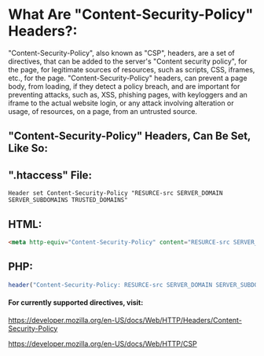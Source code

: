 # What Are "Content-Security-Policy" Headers?:
"Content-Security-Policy", also known as "CSP", headers, are a set of directives, that can be added to the server's "Content security policy", for the page, for legitimate sources of resources, such as scripts, CSS, iframes, etc., for the page.
"Content-Security-Policy" headers, can prevent a page body, from loading, if they detect a policy breach, and are important for preventing attacks, such as, XSS, phishing pages, with keyloggers and an iframe to the actual website login, or any attack involving alteration or usage, of resources, on a page, from an untrusted source.

## "Content-Security-Policy" Headers, Can Be Set, Like So:

## ".htaccess" File:
`Header set Content-Security-Policy "RESURCE-src SERVER_DOMAIN SERVER_SUBDOMAINS TRUSTED_DOMAINS"`

## HTML:

```html
<meta http-equiv="Content-Security-Policy" content="RESURCE-src SERVER_DOMAIN SERVER_SUBDOMAINS TRUSTED_DOMAINS"/>
```

## PHP:

```php
header("Content-Security-Policy: RESURCE-src SERVER_DOMAIN SERVER_SUBDOMAINS TRUSTED_DOMAINS);
```

#### For currently supported directives, visit:

https://developer.mozilla.org/en-US/docs/Web/HTTP/Headers/Content-Security-Policy

https://developer.mozilla.org/en-US/docs/Web/HTTP/CSP
